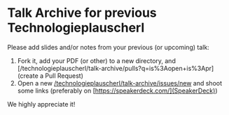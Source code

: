 # Talk Archive for previous Technologieplauscherl

Please add slides and/or notes from your previous (or upcoming) talk:

1. Fork it, add your PDF (or other) to a new directory, and [/technologieplauscherl/talk-archive/pulls?q=is%3Aopen+is%3Apr](create a Pull Request)
2. Open a new [/technologieplauscherl/talk-archive/issues/new](issue) and shoot some links (preferably on [https://speakerdeck.com/](SpeakerDeck))

We highly appreciate it!
